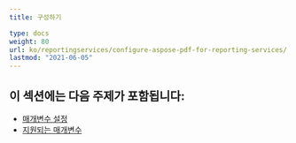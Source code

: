 ```yaml
---
title: 구성하기

type: docs
weight: 80
url: ko/reportingservices/configure-aspose-pdf-for-reporting-services/
lastmod: "2021-06-05"
---
```


## 이 섹션에는 다음 주제가 포함됩니다:

- [매개변수 설정](/pdf/reportingservices/setting-parameters/)
- [지원되는 매개변수](/pdf/reportingservices/supported-parameters/)